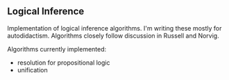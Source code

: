 ## Logical Inference

Implementation of logical inference algorithms. I'm writing these mostly for autodidactism. Algorithms closely follow discussion in Russell and Norvig.

Algorithms currently implemented:

* resolution for propositional logic
* unification
